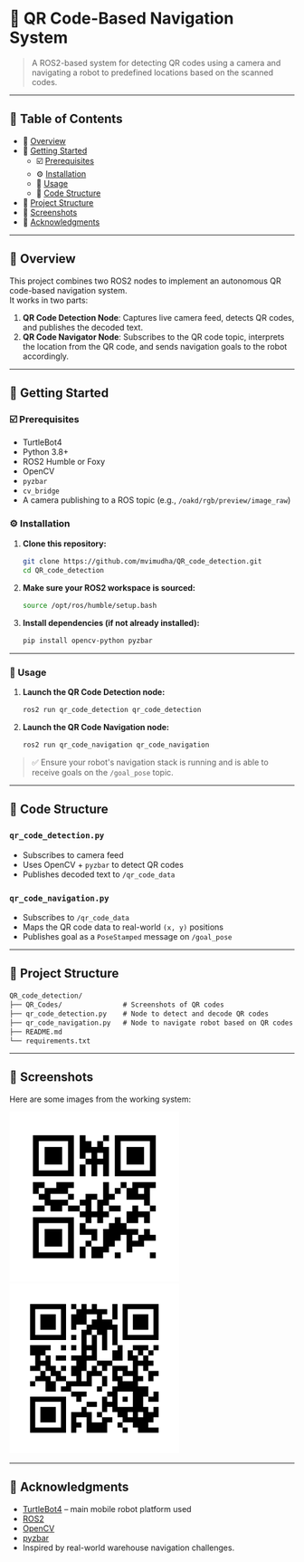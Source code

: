 # 🤖 QR Code-Based Navigation System

> A ROS2-based system for detecting QR codes using a camera and navigating a robot to predefined locations based on the scanned codes.

---

## 🔗 Table of Contents
- 📍 [Overview](#overview)
- 🚀 [Getting Started](#getting-started)
  - ☑️ [Prerequisites](#prerequisites)
  - ⚙️ [Installation](#installation)
  - 🤖 [Usage](#usage)
  - 🧠 [Code Structure](#code-structure)
- 📁 [Project Structure](#project-structure)
- 📸 [Screenshots](#screenshots)
- 🙌 [Acknowledgments](#acknowledgments)

---

## 📍 Overview

This project combines two ROS2 nodes to implement an autonomous QR code-based navigation system.  
It works in two parts:

1. **QR Code Detection Node**: Captures live camera feed, detects QR codes, and publishes the decoded text.  
2. **QR Code Navigator Node**: Subscribes to the QR code topic, interprets the location from the QR code, and sends navigation goals to the robot accordingly.

---

## 🚀 Getting Started

### ☑️ Prerequisites

- TurtleBot4  
- Python 3.8+  
- ROS2 Humble or Foxy  
- OpenCV  
- `pyzbar`  
- `cv_bridge`  
- A camera publishing to a ROS topic (e.g., `/oakd/rgb/preview/image_raw`)

### ⚙️ Installation

1. **Clone this repository:**
   ```bash
   git clone https://github.com/mvimudha/QR_code_detection.git
   cd QR_code_detection
   ```

2. **Make sure your ROS2 workspace is sourced:**
   ```bash
   source /opt/ros/humble/setup.bash
   ```

3. **Install dependencies (if not already installed):**
   ```bash
   pip install opencv-python pyzbar
   ```

---

### 🤖 Usage

1. **Launch the QR Code Detection node:**
   ```bash
   ros2 run qr_code_detection qr_code_detection
   ```

2. **Launch the QR Code Navigation node:**
   ```bash
   ros2 run qr_code_navigation qr_code_navigation
   ```

> ✅ Ensure your robot's navigation stack is running and is able to receive goals on the `/goal_pose` topic.

---

## 🧠 Code Structure

### `qr_code_detection.py`

- Subscribes to camera feed  
- Uses OpenCV + `pyzbar` to detect QR codes  
- Publishes decoded text to `/qr_code_data`

### `qr_code_navigation.py`

- Subscribes to `/qr_code_data`  
- Maps the QR code data to real-world `(x, y)` positions  
- Publishes goal as a `PoseStamped` message on `/goal_pose`

---

## 📁 Project Structure

```
QR_code_detection/
├── QR_Codes/               # Screenshots of QR codes
├── qr_code_detection.py    # Node to detect and decode QR codes
├── qr_code_navigation.py   # Node to navigate robot based on QR codes
├── README.md
└── requirements.txt
```

---

## 📸 Screenshots

Here are some images from the working system:

<p float="left">
  <img src="QR_Codes/qr_code_1.png" width="300" alt="QR code 1"/>
  <img src="QR_Codes/qr_code_5.png" width="300" alt="QR code 5"/>
</p>

---

## 🙌 Acknowledgments

- [TurtleBot4](https://turtlebot.github.io/turtlebot4-user-manual/) – main mobile robot platform used  
- [ROS2](https://docs.ros.org/en/foxy/index.html)  
- [OpenCV](https://opencv.org/)  
- [pyzbar](https://github.com/NaturalHistoryMuseum/pyzbar)  
- Inspired by real-world warehouse navigation challenges.
